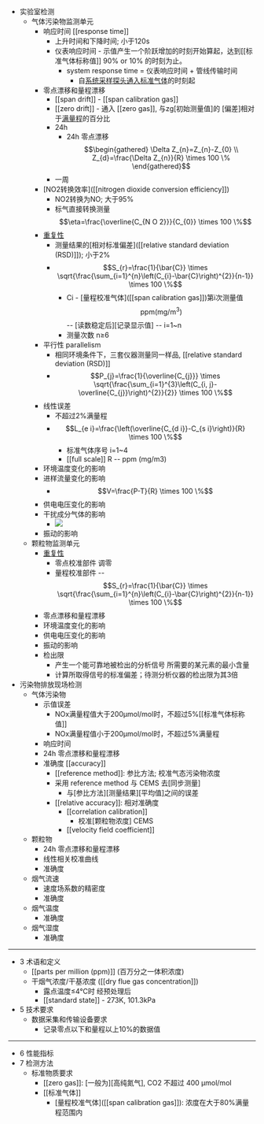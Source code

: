 - 实验室检测
    - 气体污染物监测单元
        - 响应时间 [[response time]]
            - 上升时间和下降时间; 小于120s
            - 仪表响应时间 - 示值产生一个阶跃增加的时刻开始算起，达到[[标准气体标称值]] 90% or 10% 的时刻为止。
                - system response time = 仪表响应时间 + 管线传输时间
                    - 自[系统采样探头](((wUgCv_o35)))[通入标准气体](((hfvsLbZiq)))的时刻起
        - 零点漂移和量程漂移
            - [[span drift]] - [[span calibration gas]]
            - [[zero drift]] - 通入 [[zero gas]], 与zg[初始测量值]的 [偏差]相对于[满量程](((gvmEgkJWk)))的百分比
            - 24h
                - 24h 零点漂移 $$\begin{gathered}
\Delta Z_{n}=Z_{n}-Z_{0} \\
Z_{d}=\frac{\Delta Z_{n}}{R} \times 100 \%
\end{gathered}$$
            - 一周
        - [NO2转换效率]([[nitrogen dioxide conversion efficiency]])
            - NO2转换为NO; 大于95%
            - 标气直接转换测量 $$\eta=\frac{\overline{C_{N O 2}}}{C_{0}} \times 100 \%$$
        - [重复性]([[repeatability]])
            - 测量结果的[相对标准偏差]([[relative standard deviation (RSD)]]); 小于2%
            - $$S_{r}=\frac{1}{\bar{C}} \times \sqrt{\frac{\sum_{i=1}^{n}\left(C_{i}-\bar{C}\right)^{2}}{n-1}} \times 100 \%$$
                - Ci - [量程校准气体]([[span calibration gas]])第i次测量值 $$\mathrm{ppm}\left(\mathrm{mg} / \mathrm{m}^{3}\right)$$ -- [读数稳定后][记录显示值] -- i=1~n
                - 测量次数 n≥6
        - 平行性 parallelism
            - 相同环境条件下，三套仪器测量同一样品, [[relative standard deviation (RSD)]]
            - $$P_{j}=\frac{1}{\overline{C_{j}}} \times \sqrt{\frac{\sum_{i=1}^{3}\left(C_{i, j}-\overline{C_{j}}\right)^{2}}{2}} \times 100 \%$$
        - 线性误差
            - 不超过2%满量程
            - $$L_{e i}=\frac{\left(\overline{C_{d i}}-C_{s i}\right)}{R} \times 100 \%$$
                - 标准气体序号 i=1~4
                - [[full scale]] R -- ppm (mg/m3)
        - 环境温度变化的影响
        - 进样流量变化的影响
            - $$V=\frac{P-T}{R} \times 100 \%$$
        - 供电电压变化的影响
        - 干扰成分气体的影响
            - ![](https://firebasestorage.googleapis.com/v0/b/firescript-577a2.appspot.com/o/imgs%2Fapp%2FXELiu-NovaKG%2FcWWcSy7lOj.png?alt=media&token=38a25fba-e088-4467-bd38-c120925b0b14)
        - 振动的影响
    - 颗粒物监测单元
        - [重复性]([[repeatability]])
            - 零点校准部件 调零
            - 量程校准部件 -- $$S_{r}=\frac{1}{\bar{C}} \times \sqrt{\frac{\sum_{i=1}^{n}\left(C_{i}-\bar{C}\right)^{2}}{n-1}} \times 100 \%$$
        - 零点漂移和量程漂移
        - 环境温度变化的影响
        - 供电电压变化的影响
        - 振动的影响
        - 检出限
            - 产生一个能可靠地被检出的分析信号 所需要的某元素的最小含量
            - 计算所取得信号的标准偏差；待测分析仪器的检出限为其3倍
- 污染物排放现场检测
    - 气体污染物
        - 示值误差
            - NOx满量程值大于200μmol/mol时，不超过5%[[标准气体标称值]]
            - NOx满量程值小于200μmol/mol时，不超过5%满量程
        - 响应时间
        - 24h 零点漂移和量程漂移
        - 准确度 [[accuracy]]
            - [[reference method]]: 参比方法; 校准气态污染物浓度
            - 采用 reference method 与 CEMS 去[同步测量]
                - 与[参比方法][测量结果][平均值]之间的误差
            - [[relative accuracy]]: 相对准确度
                - [[correlation calibration]]
                    - 校准[颗粒物浓度] CEMS
                - [[velocity field coefficient]]
    - 颗粒物
        - 24h 零点漂移和量程漂移
        - 线性相关校准曲线
        - 准确度
    - 烟气流速
        - 速度场系数的精密度
        - 准确度
    - 烟气温度
        - 准确度
    - 烟气湿度
        - 准确度
- ---
- 3 术语和定义
    - [[parts per million (ppm)]] (百万分之一体积浓度)
    - 干烟气浓度/干基浓度 ([[dry flue gas concentration]])
        - 露点温度≤4℃时 经预处理后 
        - [[standard state]] - 273K, 101.3kPa
- 5 技术要求
    - 数据采集和传输设备要求
        - 记录零点以下和量程以上10%的数据值
- ---
- 6 性能指标
- 7 检测方法
    - 标准物质要求
        - [[zero gas]]: [一般为][高纯氮气], CO2 不超过 400 μmol/mol
        - [[标准气体]]
            - [量程校准气体]([[span calibration gas]]): 浓度在大于80%满量程范围内
